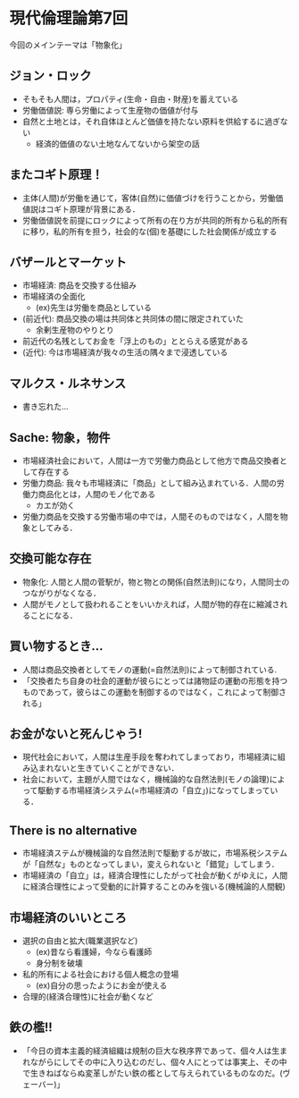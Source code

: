 # 現代倫理論第7回
今回のメインテーマは「物象化」

## ジョン・ロック
- そもそも人間は，プロパティ(生命・自由・財産)を蓄えている
- 労働価値説: 専ら労働によって生産物の価値が付与
- 自然と土地とは，それ自体ほとんど価値を持たない原料を供給するに過ぎない
    - 経済的価値のない土地なんてないから架空の話

## またコギト原理！
- 主体(人間)が労働を通じて，客体(自然)に価値づけを行うことから，労働価値説はコギト原理が背景にある．
- 労働価値説を前提にロックによって所有の在り方が共同的所有から私的所有に移り，私的所有を担う，社会的な(個)を基礎にした社会関係が成立する

## バザールとマーケット
- 市場経済: 商品を交換する仕組み
- 市場経済の全面化
    - (ex)先生は労働を商品としている
- (前近代): 商品交換の場は共同体と共同体の間に限定されていた
    - 余剰生産物のやりとり
- 前近代の名残としてお金を「浮上のもの」ととらえる感覚がある
- (近代): 今は市場経済が我々の生活の隅々まで浸透している

## マルクス・ルネサンス
- 書き忘れた...

## Sache: 物象，物件
- 市場経済社会において，人間は一方で労働力商品として他方で商品交換者として存在する
- 労働力商品: 我々も市場経済に「商品」として組み込まれている．人間の労働力商品化とは，人間のモノ化である
    - カエが効く
- 労働力商品を交換する労働市場の中では，人間そのものではなく，人間を物象としてみる．

## 交換可能な存在
- 物象化: 人間と人間の菅駅が，物と物との関係(自然法則)になり，人間同士のつながりがなくなる．
- 人間がモノとして扱われることをいいかえれば，人間が物的存在に縮減されることになる．

## 買い物するとき...
- 人間は商品交換者としてモノの運動(=自然法則)によって制御されている.
- 「交換者たち自身の社会的運動が彼らにとっては諸物証の運動の形態を持つものであって，彼らはこの運動を制御するのではなく，これによって制御される」

## お金がないと死んじゃう!
- 現代社会において，人間は生産手段を奪われてしまっており，市場経済に組み込まれないと生きていくことができない．
- 社会において，主題が人間ではなく，機械論的な自然法則(モノの論理)によって駆動する市場経済システム(=市場経済の「自立」)になってしまっている．

## There is no alternative
- 市場経済ステムが機械論的な自然法則で駆動するが故に，市場系税システムが「自然な」ものとなってしまい，変えられないと「錯覚」してしまう．
- 市場経済の「自立」は，経済合理性にしたがって社会が動くがゆえに，人間に経済合理性によって受動的に計算することのみを強いる(機械論的人間観)

## 市場経済のいいところ
- 選択の自由と拡大(職業選択など)
    - (ex)昔なら看護婦，今なら看護師
    - 身分制を破壊
- 私的所有による社会における個人概念の登場
    - (ex)自分の思ったようにお金が使える
- 合理的(経済合理性)に社会が動くなど

## 鉄の檻!!
- 「今日の資本主義的経済組織は規制の巨大な秩序界であって、個々人は生まれながらにしてその中に入り込むのだし、個々人にとっては事実上、その中で生きねばならぬ変革しがたい鉄の檻として与えられているものなのだ。(ヴェーバー)」
